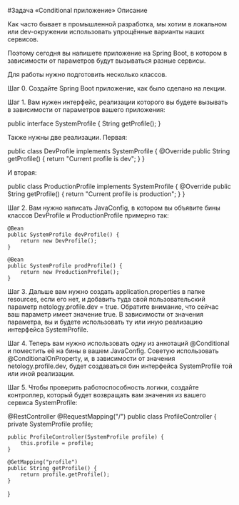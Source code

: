 #Задача «Conditional приложение»
Описание

Как часто бывает в промышленной разработка, мы хотим в локальном или dev-окружении использовать упрощённые варианты наших сервисов.

Поэтому сегодня вы напишете приложение на Spring Boot, в котором в зависимости от параметров будут вызываться разные сервисы.

Для работы нужно подготовить несколько классов.

Шаг 0. Создайте Spring Boot приложение, как было сделано на лекции.

Шаг 1. Вам нужен интерфейс, реализации которого вы будете вызывать в зависимости от параметров вашего приложения:

public interface SystemProfile {
     String getProfile();
}

Также нужны две реализации. Первая:

public class DevProfile implements SystemProfile {
     @Override
     public String getProfile() {
         return "Current profile is dev";
     }
}

И вторая:

public class ProductionProfile implements SystemProfile {
     @Override
     public String getProfile() {
         return "Current profile is production";
     }
}

Шаг 2. Вам нужно написать JavaConfig, в котором вы объявите бины классов DevProfile и ProductionProfile примерно так:

    @Bean
    public SystemProfile devProfile() {
        return new DevProfile();
    }

    @Bean
    public SystemProfile prodProfile() {
        return new ProductionProfile();
    }

Шаг 3. Дальше вам нужно создать application.properties в папке resources, если его нет, и добавить туда свой пользовательский параметр netology.profile.dev = true. Обратите внимание, что сейчас ваш параметр имеет значение true. В зависимости от значения параметра, вы и будете использовать ту или иную реализацию интерфейса SystemProfile.

Шаг 4. Теперь вам нужно использовать одну из аннотаций @Conditional и поместить её на бины в вашем JavaConfig. Советую использовать @ConditionalOnProperty, и, в зависимости от значения netology.profile.dev, будет создаваться бин интерфейса SystemProfile той или иной реализации.

Шаг 5. Чтобы проверить работоспособность логики, создайте контроллер, который будет возвращать вам значения из вашего сервиса SystemProfile:

@RestController
@RequestMapping("/")
public class ProfileController {
    private SystemProfile profile;

    public ProfileController(SystemProfile profile) {
        this.profile = profile;
    }

    @GetMapping("profile")
    public String getProfile() {
        return profile.getProfile();
    }
}


